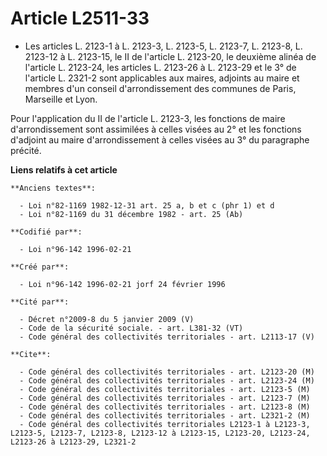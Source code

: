 # Article L2511-33

- Les articles L. 2123-1 à L. 2123-3, L. 2123-5, L. 2123-7, L. 2123-8, L. 2123-12 à L. 2123-15, le II de l'article L.
2123-20, le deuxième alinéa de l'article L. 2123-24, les articles L. 2123-26 à L. 2123-29 et le 3° de l'article L. 2321-2
sont applicables aux maires, adjoints au maire et membres d'un conseil d'arrondissement des communes de Paris, Marseille et
Lyon.

Pour l'application du II de l'article L. 2123-3, les fonctions de maire d'arrondissement sont assimilées à celles visées au
2° et les fonctions d'adjoint au maire d'arrondissement à celles visées au 3° du paragraphe précité.

**Liens relatifs à cet article**

	**Anciens textes**:

	  - Loi n°82-1169 1982-12-31 art. 25 a, b et c (phr 1) et d
	  - Loi n°82-1169 du 31 décembre 1982 - art. 25 (Ab)

	**Codifié par**:

	  - Loi n°96-142 1996-02-21

	**Créé par**:

	  - Loi n°96-142 1996-02-21 jorf 24 février 1996

	**Cité par**:

	  - Décret n°2009-8 du 5 janvier 2009 (V)
	  - Code de la sécurité sociale. - art. L381-32 (VT)
	  - Code général des collectivités territoriales - art. L2113-17 (V)

	**Cite**:

	  - Code général des collectivités territoriales - art. L2123-20 (M)
	  - Code général des collectivités territoriales - art. L2123-24 (M)
	  - Code général des collectivités territoriales - art. L2123-5 (M)
	  - Code général des collectivités territoriales - art. L2123-7 (M)
	  - Code général des collectivités territoriales - art. L2123-8 (M)
	  - Code général des collectivités territoriales - art. L2321-2 (M)
	  - Code général des collectivités territoriales L2123-1 à L2123-3, L2123-5, L2123-7, L2123-8, L2123-12 à L2123-15, L2123-20, L2123-24, L2123-26 à L2123-29, L2321-2
